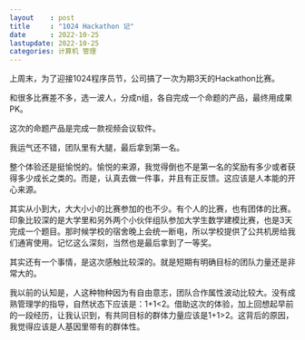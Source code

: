 ```yaml
---
layout    : post
title     : "1024 Hackathon 记"
date      : 2022-10-25
lastupdate: 2022-10-25
categories: 计算机 管理
---
```

上周末，为了迎接1024程序员节，公司搞了一次为期3天的Hackathon比赛。

和很多比赛差不多，选一波人，分成n组，各自完成一个命题的产品，最终用成果PK。

这次的命题产品是完成一款视频会议软件。

我运气还不错，团队里有大腿，最后拿到第一名。

整个体验还是挺愉悦的。愉悦的来源，我觉得倒也不是第一名的奖励有多少或者获得多少成长之类的。而是，认真去做一件事，并且有正反馈。这应该是人本能的开心来源。

其实从小到大，大大小小的比赛参加的也不少。有个人的比赛，也有团体的比赛。印象比较深的是大学里和另外两个小伙伴组队参加大学生数学建模比赛，也是3天完成一个题目。那时候学校的宿舍晚上会统一断电，所以学校提供了公共机房给我们通宵使用。记忆这么深刻，当然也是最后拿到了一等奖。

其实还有一个事情，是这次感触比较深的。就是短期有明确目标的团队力量还是非常大的。

我以前的认知是，人这种物种因为有自由意志，团队合作属性波动比较大。没有成熟管理学的指导，自然状态下应该是：1+1<2。借助这次的体验，加上回想起早前的一段经历，让我认识到，有共同目标的群体力量应该是1+1>2。这背后的原因，我觉得应该是人基因里带有的群体性。






